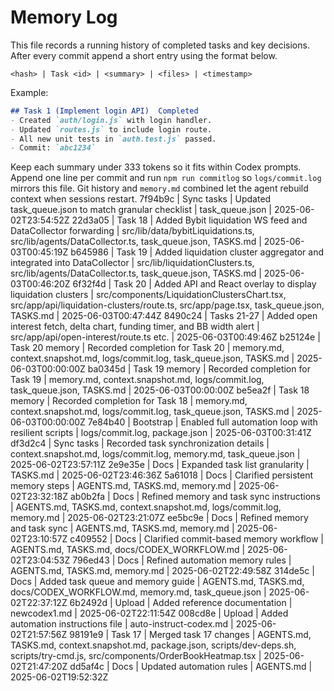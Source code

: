 # Memory Log

This file records a running history of completed tasks and key decisions. After
every commit append a short entry using the format below.

```
<hash> | Task <id> | <summary> | <files> | <timestamp>
```

Example:

```markdown
## Task 1 (Implement login API)  Completed
- Created `auth/login.js` with login handler.
- Updated `routes.js` to include login route.
- All new unit tests in `auth.test.js` passed.
- Commit: `abc1234`
```

Keep each summary under 333 tokens so it fits within Codex prompts. Append one line per commit and run `npm run commitlog` so `logs/commit.log` mirrors this file. Git history and `memory.md` combined let the agent rebuild context when sessions restart.
7f94b9c | Sync tasks | Updated task_queue.json to match granular checklist | task_queue.json | 2025-06-02T23:54:52Z
22d3a05 | Task 18 | Added Bybit liquidation WS feed and DataCollector forwarding | src/lib/data/bybitLiquidations.ts, src/lib/agents/DataCollector.ts, task_queue.json, TASKS.md | 2025-06-03T00:45:19Z
b645986 | Task 19 | Added liquidation cluster aggregator and integrated into DataCollector | src/lib/liquidationClusters.ts, src/lib/agents/DataCollector.ts, task_queue.json, TASKS.md | 2025-06-03T00:46:20Z
6f32f4d | Task 20 | Added API and React overlay to display liquidation clusters | src/components/LiquidationClustersChart.tsx, src/app/api/liquidation-clusters/route.ts, src/app/page.tsx, task_queue.json, TASKS.md | 2025-06-03T00:47:44Z
8490c24 | Tasks 21-27 | Added open interest fetch, delta chart, funding timer, and BB width alert | src/app/api/open-interest/route.ts etc. | 2025-06-03T00:49:46Z
b25124e | Task 20 memory | Recorded completion for Task 20 | memory.md, context.snapshot.md, logs/commit.log, task_queue.json, TASKS.md | 2025-06-03T00:00:00Z
ba0345d | Task 19 memory | Recorded completion for Task 19 | memory.md, context.snapshot.md, logs/commit.log, task_queue.json, TASKS.md | 2025-06-03T00:00:00Z
be5ea2f | Task 18 memory | Recorded completion for Task 18 | memory.md, context.snapshot.md, logs/commit.log, task_queue.json, TASKS.md | 2025-06-03T00:00:00Z
7e84b40 | Bootstrap | Enabled full automation loop with resilient scripts | logs/commit.log, package.json | 2025-06-03T00:31:41Z
df3d2c4 | Sync tasks | Recorded task synchronization details | context.snapshot.md, logs/commit.log, memory.md, task_queue.json | 2025-06-02T23:57:11Z
2e9e35e | Docs | Expanded task list granularity | TASKS.md | 2025-06-02T23:46:36Z
5a61018 | Docs | Clarified persistent memory steps | AGENTS.md, TASKS.md, memory.md | 2025-06-02T23:32:18Z
ab0b2fa | Docs | Refined memory and task sync instructions | AGENTS.md, TASKS.md, context.snapshot.md, logs/commit.log, memory.md | 2025-06-02T23:21:07Z
ee5bc9e | Docs | Refined memory and task sync | AGENTS.md, TASKS.md, memory.md | 2025-06-02T23:10:57Z
c409552 | Docs | Clarified commit-based memory workflow | AGENTS.md, TASKS.md, docs/CODEX_WORKFLOW.md | 2025-06-02T23:04:53Z
796ed43 | Docs | Refined automation memory rules | AGENTS.md, TASKS.md, memory.md | 2025-06-02T22:49:58Z
314de5c | Docs | Added task queue and memory guide | AGENTS.md, TASKS.md, docs/CODEX_WORKFLOW.md, memory.md, task_queue.json | 2025-06-02T22:37:12Z
6b2492d | Upload | Added reference documentation | newcodex1.md | 2025-06-02T22:11:54Z
008cd8e | Upload | Added automation instructions file | auto-instruct-codex.md | 2025-06-02T21:57:56Z
98191e9 | Task 17 | Merged task 17 changes | AGENTS.md, TASKS.md, context.snapshot.md, package.json, scripts/dev-deps.sh, scripts/try-cmd.js, src/components/OrderBookHeatmap.tsx | 2025-06-02T21:47:20Z
dd5af4c | Docs | Updated automation rules | AGENTS.md | 2025-06-02T19:52:32Z
